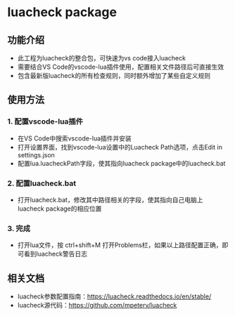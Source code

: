 # luacheck package
## 功能介绍
- 此工程为luacheck的整合包，可快速为vs code接入luacheck
- 需要结合VS Code的vscode-lua插件使用，配置相关文件路径后可直接生效
- 包含最新版luacheck的所有检查规则，同时额外增加了某些自定义规则
## 使用方法
### 1. 配置vscode-lua插件
- 在VS Code中搜索vscode-lua插件并安装
- 打开设置界面，找到vscode-lua设置中的Luacheck Path选项，点击Edit in settings.json
- 配置lua.luacheckPath字段，使其指向luacheck package中的luacheck.bat
### 2. 配置luacheck.bat
- 打开luacheck.bat，修改其中路径相关的字段，使其指向自己电脑上luacheck package的相应位置
### 3. 完成
- 打开lua文件，按 ctrl+shift+M 打开Problems栏，如果以上路径配置正确，即可看到luacheck警告日志
## 相关文档
- luacheck参数配置指南：https://luacheck.readthedocs.io/en/stable/
- luacheck源代码：https://github.com/mpeterv/luacheck
